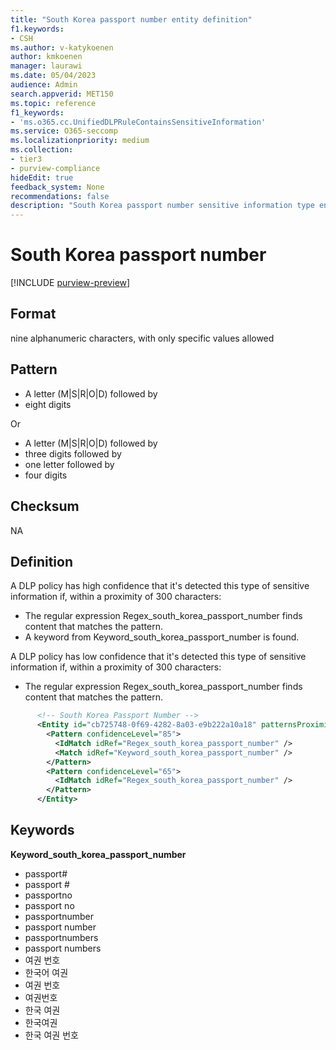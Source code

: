 ```yaml
---
title: "South Korea passport number entity definition"
f1.keywords:
- CSH
ms.author: v-katykoenen
author: kmkoenen
manager: laurawi
ms.date: 05/04/2023
audience: Admin
search.appverid: MET150
ms.topic: reference
f1_keywords:
- 'ms.o365.cc.UnifiedDLPRuleContainsSensitiveInformation'
ms.service: O365-seccomp
ms.localizationpriority: medium
ms.collection:
- tier3
- purview-compliance
hideEdit: true
feedback_system: None
recommendations: false
description: "South Korea passport number sensitive information type entity definition."
---
```


# South Korea passport number

 [!INCLUDE [purview-preview](../includes/purview-preview.md)]

## Format

nine alphanumeric characters, with only specific values allowed  

## Pattern

- A letter (M|S|R|O|D) followed by  
- eight digits 

Or 

- A letter (M|S|R|O|D) followed by  
- three digits followed by  
- one letter followed by  
- four digits 

## Checksum

NA 

## Definition

A DLP policy has high confidence that it's detected this type of sensitive information if, within a proximity of 300 characters: 

- The regular expression Regex_south_korea_passport_number finds content that matches the pattern. 
- A keyword from Keyword_south_korea_passport_number is found. 

 

A DLP policy has low confidence that it's detected this type of sensitive information if, within a proximity of 300 characters: 

- The regular expression Regex_south_korea_passport_number finds content that matches the pattern. 

```xml
      <!-- South Korea Passport Number -->
      <Entity id="cb725748-0f69-4282-8a03-e9b222a10a18" patternsProximity="300" recommendedConfidence="85">
        <Pattern confidenceLevel="85">
          <IdMatch idRef="Regex_south_korea_passport_number" />
          <Match idRef="Keyword_south_korea_passport_number" />
        </Pattern>
        <Pattern confidenceLevel="65">
          <IdMatch idRef="Regex_south_korea_passport_number" />
        </Pattern>
      </Entity>
```

## Keywords

**Keyword_south_korea_passport_number**

- passport# 
- passport # 
- passportno 
- passport no 
- passportnumber 
- passport number 
- passportnumbers 
- passport numbers 
- 여권 번호 
- 한국어 여권 
- 여권 번호 
- 여권번호 
- 한국 여권 
- 한국여권 
- 한국 여권 번호 

